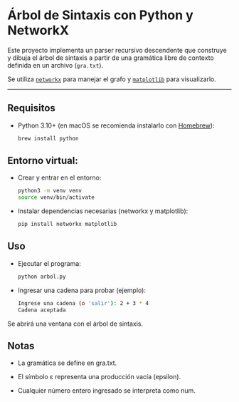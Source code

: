 # Árbol de Sintaxis con Python y NetworkX

Este proyecto implementa un parser recursivo descendente que construye y dibuja el árbol de sintaxis a partir de una gramática libre de contexto definida en un archivo (`gra.txt`).

Se utiliza [`networkx`](https://networkx.org/) para manejar el grafo y [`matplotlib`](https://matplotlib.org/) para visualizarlo.

---

## Requisitos

- Python 3.10+ (en macOS se recomienda instalarlo con [Homebrew](https://brew.sh/)):
  
    ```bash
    brew install python

## Entorno virtual:
- Crear y entrar en el entorno:

    ```bash
    python3 -m venv venv
    source venv/bin/activate

- Instalar dependencias necesarias (networkx y matplotlib):

    ```bash
    pip install networkx matplotlib

## Uso

- Ejecutar el programa:
    ```bash
    python arbol.py

- Ingresar una cadena para probar (ejemplo):

    ```bash
    Ingrese una cadena (o 'salir'): 2 + 3 * 4
    Cadena aceptada

Se abrirá una ventana con el árbol de sintaxis.

## Notas

- La gramática se define en gra.txt.

- El símbolo ε representa una producción vacía (epsilon).

- Cualquier número entero ingresado se interpreta como num.
